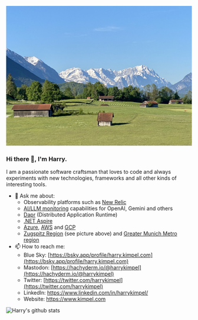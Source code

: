 ![Zugspitz region](background-summer-web.png)

### Hi there 👋, I'm Harry.

I am a passionate software craftsman that loves to code and always experiments with new technologies, frameworks and all other kinds of interesting tools.

- 💬 Ask me about:
     - Observability platforms such as [New Relic](https://www.newrelic.com)
     - [AI/LLM monitoring](https://newrelic.com/platform/ai-monitoring) capabilities for OpenAI, Gemini and others
     - [Dapr](https://dapr.io/) (Distributed Application Runtime)
     - [.NET Aspire](https://github.com/dotnet/aspire)
     - [Azure](https://azure.microsoft.com/en-us/), [AWS](https://aws.amazon.com/) and [GCP](https://cloud.google.com/)
     - [Zugspitz Region](https://www.zugspitz-region.de/) (see picture above) and [Greater Munich Metro region](https://www.metropolregion-muenchen.eu/)
- 📫 How to reach me:
     - Blue Sky: [https://bsky.app/profile/harry.kimpel.com](https://bsky.app/profile/harry.kimpel.com)
     - Mastodon: [https://hachyderm.io/@harrykimpel](https://hachyderm.io/@harrykimpel)
     - Twitter: [https://twitter.com/harrykimpel](https://twitter.com/harrykimpel)
     - LinkedIn: https://www.linkedin.com/in/harrykimpel/
     - Website: https://www.kimpel.com

![Harry's github stats](https://github-readme-stats.vercel.app/api?username=harrykimpel&show_icons=true)
